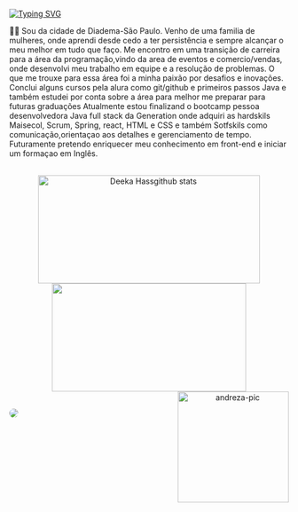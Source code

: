 
[![Typing SVG](https://readme-typing-svg.herokuapp.com/?color=D11C92&size=35&center=true&vCenter=true&width=1000&lines=Olá,+meu+nome+é+Andreza;Sejam+Bem-vindos!;Devenvolvedora+Full+Stack+java+:%29)](https://git.io/typing-svg)

 

<p>🕵‍♀ Sou da cidade de Diadema-São Paulo. Venho de uma familia de mulheres, onde aprendi desde cedo a ter persistência e sempre alcançar o meu melhor em tudo que faço. Me encontro em uma transição de carreira para a área da programação,vindo da area de eventos e comercio/vendas, onde desenvolvi meu trabalho em equipe e a resolução de problemas. O que me trouxe para essa área foi a minha paixão por desafios e inovações. Conclui alguns cursos pela alura como git/github e primeiros passos Java e também estudei por conta sobre a área para melhor me preparar para futuras graduações Atualmente estou finalizand o bootcamp pessoa desenvolvedora Java full stack da Generation onde adquiri as hardskils Maisecol, Scrum, Spring, react, HTML  e CSS  e também  Sotfskils como comunicação,orientaçao aos detalhes e gerenciamento de tempo. Futuramente pretendo enriquecer meu conhecimento em front-end e iniciar um formaçao em Inglês. </p>
<br>
<div align="center">
  <img width="400px" height="195px" src="https://github-readme-stats.vercel.app/api?username=deekahass&show_icons=true&count_private=true&hide_border=true&title_color=FF00FF&icon_color=FF00FF&text_color=FFFFFF&bg_color=000000" alt="Deeka Hassgithub stats" /> 
  <img width="350px" height="195px" src="https://github-readme-stats.vercel.app/api/top-langs/?username=deekahass&layout=compact&hide_border=true&title_color=FF00FF&text_color=FFFFFF&bg_color=000000" /> 
    <img align="right" alt="andreza-pic" height="200";" src="https://cdn.discordapp.com/attachments/1073633125239902280/1090427422572286132/download20230302210804.png">
</div>
<br>

 <a href="https://www.linkedin.com/in/andreza-silvestre" target="_blank"><img src="https://img.shields.io/badge/-LinkedIn-%230077B5?style=for-the-badge&logo=linkedin&logoColor=white" style="border-radius: 30px" target="_blank"></a> 
 </div>
